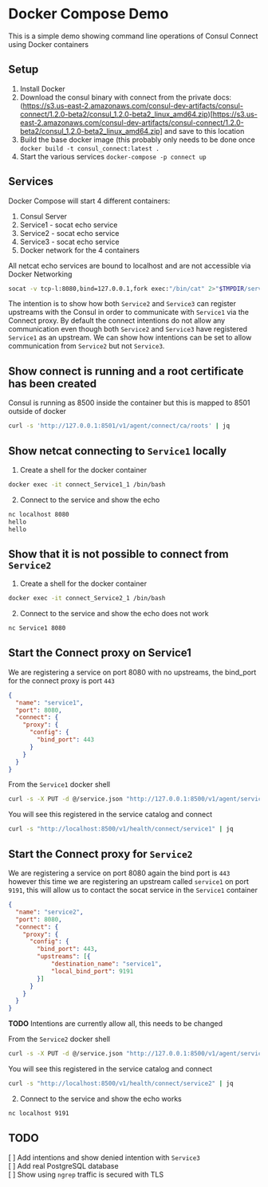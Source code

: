 # Docker Compose Demo
This is a simple demo showing command line operations of Consul Connect using Docker containers

## Setup
1. Install Docker
2. Download the consul binary with connect from the private docs: (https://s3.us-east-2.amazonaws.com/consul-dev-artifacts/consul-connect/1.2.0-beta2/consul_1.2.0-beta2_linux_amd64.zip)[https://s3.us-east-2.amazonaws.com/consul-dev-artifacts/consul-connect/1.2.0-beta2/consul_1.2.0-beta2_linux_amd64.zip] and save to this location
3. Build the base docker image (this probably only needs to be done once `docker build -t consul_connect:latest .`
4. Start the various services `docker-compose -p connect up`

## Services
Docker Compose will start 4 different containers:
1. Consul Server
2. Service1 - socat echo service
3. Service2 - socat echo service
4. Service3 - socat echo service
5. Docker network for the 4 containers

All netcat echo services are bound to localhost and are not accessible via Docker Networking
```bash
socat -v tcp-l:8080,bind=127.0.0.1,fork exec:"/bin/cat" 2>"$TMPDIR/service.out" &
```

The intention is to show how both `Service2` and `Service3` can register upstreams with the Consul in order to communicate with `Service1` via the Connect proxy.  By default the connect intentions do not allow any communication even though both `Service2` and `Service3` have registered `Service1` as an upstream.  We can show how intentions can be set to allow communication from `Service2` but not `Service3`.

## Show connect is running and a root certificate has been created
Consul is running as 8500 inside the container but this is mapped to 8501 outside of docker

```bash
curl -s 'http://127.0.0.1:8501/v1/agent/connect/ca/roots' | jq
```


## Show netcat connecting to `Service1` locally
1. Create a shell for the docker container

```bash
docker exec -it connect_Service1_1 /bin/bash
```

2. Connect to the service and show the echo

```bash
nc localhost 8080
hello
hello
```

## Show that it is not possible to connect from `Service2`
1. Create a shell for the docker container

```bash
docker exec -it connect_Service2_1 /bin/bash
```

2. Connect to the service and show the echo does not work

```bash
nc Service1 8080
```

## Start the Connect proxy on Service1

We are registering a service on port 8080 with no upstreams, the bind_port for the connect proxy is port `443`

```json
{
  "name": "service1",
  "port": 8080,
  "connect": {
    "proxy": {
      "config": {
        "bind_port": 443
      }
    }
  }
}
```

From the `Service1` docker shell
```bash
curl -s -X PUT -d @/service.json "http://127.0.0.1:8500/v1/agent/service/register" | jq
```

You will see this registered in the service catalog and connect 
```bash
curl -s "http://localhost:8500/v1/health/connect/service1" | jq
```

## Start the Connect proxy for `Service2`

We are registering a service on port 8080 again the bind port is `443` however this time we are registering an upstream called `service1` on port `9191`, this will allow us to contact the socat service in the `Service1` container 

```json
{
  "name": "service2",
  "port": 8080,
  "connect": {
    "proxy": {
      "config": {
        "bind_port": 443,
        "upstreams": [{
            "destination_name": "service1",
            "local_bind_port": 9191
        }]
      }
    }
  }
}
```

**TODO** Intentions are currently allow all, this needs to be changed


From the `Service2` docker shell
```bash
curl -s -X PUT -d @/service.json "http://127.0.0.1:8500/v1/agent/service/register" | jq
```

You will see this registered in the service catalog and connect 
```bash
curl -s "http://localhost:8500/v1/health/connect/service2" | jq

```
2. Connect to the service and show the echo works

```bash
nc localhost 9191
```

## TODO
[ ] Add intentions and show denied intention with `Service3`  
[ ] Add real PostgreSQL database  
[ ] Show using `ngrep` traffic is secured with TLS  
